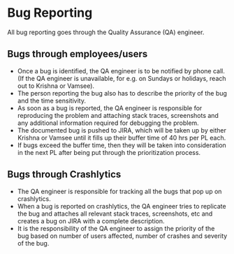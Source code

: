# Bug Reporting

All bug reporting goes through the Quality Assurance (QA) engineer.

## Bugs through employees/users

* Once a bug is identified, the QA engineer is to be notified by phone call. (If the QA engineer is unavailable, for e.g. on Sundays or holidays, reach out to Krishna or Vamsee).
* The person reporting the bug also has to describe the priority of the bug and the time sensitivity.
* As soon as a bug is reported, the QA engineer is responsible for reproducing the problem and attaching stack traces, screenshots and any additional information required for debugging the problem.
* The documented bug is pushed to JIRA, which will be taken up by either Krishna or Vamsee until it fills up their buffer time of 40 hrs per PL each.
* If bugs exceed the buffer time, then they will be taken into consideration in the next PL after being put through the prioritization process.

## Bugs through Crashlytics

* The QA engineer is responsible for tracking all the bugs that pop up on crashlytics.
* When a bug is reported on crashlytics, the QA engineer tries to replicate the bug and attaches all relevant stack traces, screenshots, etc and creates a bug on JIRA with a complete description.
* It is the responsibility of the QA engineer to assign the priority of the bug based on number of users affected, number of crashes and severity of the bug.